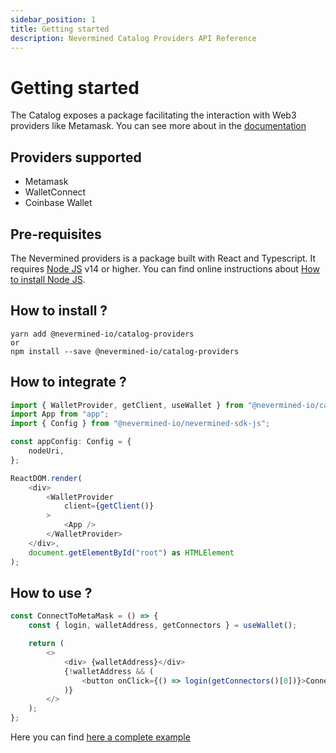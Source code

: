 ```yaml
---
sidebar_position: 1
title: Getting started
description: Nevermined Catalog Providers API Reference
---
```


# Getting started

The Catalog exposes a package facilitating the interaction with Web3 providers like Metamask. You can see more about in the [documentation](https://docs.nevermined.io/docs/catalog/intro)

## Providers supported

* Metamask
* WalletConnect
* Coinbase Wallet

## Pre-requisites

The Nevermined providers is a package built with React and Typescript.
It requires [Node JS](https://nodejs.org/) v14 or higher. You can find online instructions about [How to install Node JS](https://nodejs.dev/en/learn/how-to-install-nodejs/).

## How to install ?

```
yarn add @nevermined-io/catalog-providers
or
npm install --save @nevermined-io/catalog-providers
```

## How to integrate ?

```typescript
import { WalletProvider, getClient, useWallet } from "@nevermined-io/catalog-providers";
import App from "app";
import { Config } from "@nevermined-io/nevermined-sdk-js";

const appConfig: Config = {
    nodeUri,
};

ReactDOM.render(
    <div>
        <WalletProvider
            client={getClient()}
        >
            <App />
        </WalletProvider>
    </div>,
    document.getElementById("root") as HTMLElement
);
```

## How to use ?

```typescript
const ConnectToMetaMask = () => {
    const { login, walletAddress, getConnectors } = useWallet();

    return (
        <>
            <div> {walletAddress}</div>
            {!walletAddress && (
                <button onClick={() => login(getConnectors()[0])}>Connect To MM</button>
            )}
        </>
    );
};
```

Here you can find [here a complete example](https://docs.nevermined.io/docs/catalog/example)
